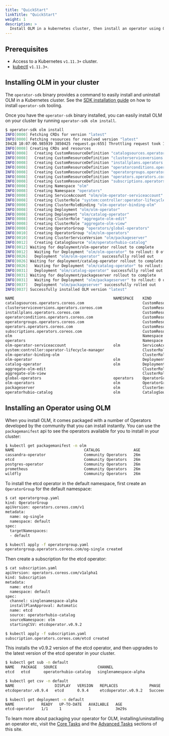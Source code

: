 ```yaml
---
title: "QuickStart"
linkTitle: "QuickStart"
weight: 1
description: >
  Install OLM in a kubernetes cluster, then install an operator using OLM.
---
```


## Prerequisites

- Access to a Kubernetes `v1.11.3+` cluster.
- [kubectl](https://kubernetes.io/docs/tasks/tools/install-kubectl/) `v1.11.3+`.

## Installing OLM in your cluster

The `operator-sdk` binary provides a command to easily install and uninstall OLM in a Kubernetes cluster. See the [SDK installation guide][sdk-installation-guide] on how to install `operator-sdk` tooling.

Once you have the `operator-sdk` binary installed, you can easily install OLM on your cluster by running `operator-sdk olm install`. 

```bash 
$ operator-sdk olm install 
INFO[0000] Fetching CRDs for version "latest"           
INFO[0000] Fetching resources for resolved version "latest" 
I0428 10:07:00.985939 3850425 request.go:655] Throttling request took 1.046148019s, request: GET:https://127.0.0.1:45457/apis/storage.k8s.io/v1beta1?timeout=32s
INFO[0008] Creating CRDs and resources                  
INFO[0008]   Creating CustomResourceDefinition "catalogsources.operators.coreos.com" 
INFO[0008]   Creating CustomResourceDefinition "clusterserviceversions.operators.coreos.com" 
INFO[0008]   Creating CustomResourceDefinition "installplans.operators.coreos.com" 
INFO[0008]   Creating CustomResourceDefinition "operatorconditions.operators.coreos.com" 
INFO[0008]   Creating CustomResourceDefinition "operatorgroups.operators.coreos.com" 
INFO[0008]   Creating CustomResourceDefinition "operators.operators.coreos.com" 
INFO[0008]   Creating CustomResourceDefinition "subscriptions.operators.coreos.com" 
INFO[0008]   Creating Namespace "olm"                   
INFO[0008]   Creating Namespace "operators"             
INFO[0008]   Creating ServiceAccount "olm/olm-operator-serviceaccount" 
INFO[0008]   Creating ClusterRole "system:controller:operator-lifecycle-manager" 
INFO[0008]   Creating ClusterRoleBinding "olm-operator-binding-olm" 
INFO[0008]   Creating Deployment "olm/olm-operator"     
INFO[0008]   Creating Deployment "olm/catalog-operator" 
INFO[0008]   Creating ClusterRole "aggregate-olm-edit"  
INFO[0008]   Creating ClusterRole "aggregate-olm-view"  
INFO[0008]   Creating OperatorGroup "operators/global-operators" 
INFO[0010]   Creating OperatorGroup "olm/olm-operators" 
INFO[0010]   Creating ClusterServiceVersion "olm/packageserver" 
INFO[0012]   Creating CatalogSource "olm/operatorhubio-catalog" 
INFO[0012] Waiting for deployment/olm-operator rollout to complete 
INFO[0012]   Waiting for Deployment "olm/olm-operator" to rollout: 0 of 1 updated replicas are available 
INFO[0026]   Deployment "olm/olm-operator" successfully rolled out 
INFO[0026] Waiting for deployment/catalog-operator rollout to complete 
INFO[0026]   Waiting for Deployment "olm/catalog-operator" to rollout: 0 of 1 updated replicas are available 
INFO[0031]   Deployment "olm/catalog-operator" successfully rolled out 
INFO[0031] Waiting for deployment/packageserver rollout to complete 
INFO[0031]   Waiting for Deployment "olm/packageserver" to rollout: 0 of 2 updated replicas are available 
INFO[0037]   Deployment "olm/packageserver" successfully rolled out 
INFO[0037] Successfully installed OLM version "latest"  

NAME                                            NAMESPACE    KIND                        STATUS
catalogsources.operators.coreos.com                          CustomResourceDefinition    Installed
clusterserviceversions.operators.coreos.com                  CustomResourceDefinition    Installed
installplans.operators.coreos.com                            CustomResourceDefinition    Installed
operatorconditions.operators.coreos.com                      CustomResourceDefinition    Installed
operatorgroups.operators.coreos.com                          CustomResourceDefinition    Installed
operators.operators.coreos.com                               CustomResourceDefinition    Installed
subscriptions.operators.coreos.com                           CustomResourceDefinition    Installed
olm                                                          Namespace                   Installed
operators                                                    Namespace                   Installed
olm-operator-serviceaccount                     olm          ServiceAccount              Installed
system:controller:operator-lifecycle-manager                 ClusterRole                 Installed
olm-operator-binding-olm                                     ClusterRoleBinding          Installed
olm-operator                                    olm          Deployment                  Installed
catalog-operator                                olm          Deployment                  Installed
aggregate-olm-edit                                           ClusterRole                 Installed
aggregate-olm-view                                           ClusterRole                 Installed
global-operators                                operators    OperatorGroup               Installed
olm-operators                                   olm          OperatorGroup               Installed
packageserver                                   olm          ClusterServiceVersion       Installed
operatorhubio-catalog                           olm          CatalogSource               Installed

```

## Installing an Operator using OLM

When you install OLM, it comes packaged with a number of Operators developed by the community that you can install instantly.
You can use the `packagemanifest` api to see the operators available for you to install in your cluster:

```sh
$ kubectl get packagemanifest -n olm
NAME                               CATALOG               AGE
cassandra-operator                 Community Operators   26m
etcd                               Community Operators   26m
postgres-operator                  Community Operators   26m
prometheus                         Community Operators   26m
wildfly                            Community Operators   26m
```

To install the etcd operator in the default namespace, first create an `OperatorGroup` for the default namespace:

```sh
$ cat operatorgroup.yaml
kind: OperatorGroup
apiVersion: operators.coreos.com/v1
metadata:
  name: og-single
  namespace: default
spec:
  targetNamespaces:
  - default

$ kubectl apply -f operatorgroup.yaml
operatorgroup.operators.coreos.com/og-single created
```

Then create a subscription for the etcd operator:

```sh
$ cat subscription.yaml
apiVersion: operators.coreos.com/v1alpha1
kind: Subscription
metadata:
  name: etcd
  namespace: default
spec:
  channel: singlenamespace-alpha
  installPlanApproval: Automatic
  name: etcd
  source: operatorhubio-catalog
  sourceNamespace: olm
  startingCSV: etcdoperator.v0.9.2

$ kubectl apply -f subscription.yaml
subscription.operators.coreos.com/etcd created
```

This installs the v0.9.2 version of the etcd operator, and then upgrades to the latest version of the etcd operator in your cluster.

```sh
$ kubectl get sub -n default
NAME   PACKAGE   SOURCE                  CHANNEL
etcd   etcd      operatorhubio-catalog   singlenamespace-alpha

$ kubectl get csv -n default
NAME                  DISPLAY   VERSION   REPLACES              PHASE
etcdoperator.v0.9.4   etcd      0.9.4     etcdoperator.v0.9.2   Succeeded

$ kubectl get deployment -n default
NAME            READY   UP-TO-DATE   AVAILABLE   AGE
etcd-operator   1/1     1            1           3m29s
```

To learn more about packaging your operator for OLM, installing/uninstalling an operator etc, visit the [Core Tasks](/docs/tasks/) and the [Advanced Tasks](/docs/advanced-tasks/) sections of this site.


[sdk-installation-guide]: https://sdk.operatorframework.io/docs/installation/

